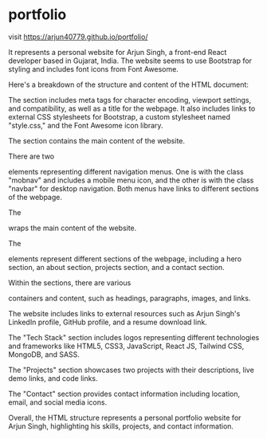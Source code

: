 # portfolio
visit https://arjun40779.github.io/portfolio/

It represents a personal website for Arjun Singh, a front-end React developer based in Gujarat, India. The website seems to use Bootstrap for styling and includes font icons from Font Awesome.

Here's a breakdown of the structure and content of the HTML document:

The <head> section includes meta tags for character encoding, viewport settings, and compatibility, as well as a title for the webpage. It also includes links to external CSS stylesheets for Bootstrap, a custom stylesheet named "style.css," and the Font Awesome icon library.

The <body> section contains the main content of the website.

There are two <nav> elements representing different navigation menus. One is with the class "mobnav" and includes a mobile menu icon, and the other is with the class "navbar" for desktop navigation. Both menus have links to different sections of the webpage.

The <div class="container"> wraps the main content of the website.

The <section> elements represent different sections of the webpage, including a hero section, an about section, projects section, and a contact section.

Within the sections, there are various <div> containers and content, such as headings, paragraphs, images, and links.

The website includes links to external resources such as Arjun Singh's LinkedIn profile, GitHub profile, and a resume download link.

The "Tech Stack" section includes logos representing different technologies and frameworks like HTML5, CSS3, JavaScript, React JS, Tailwind CSS, MongoDB, and SASS.

The "Projects" section showcases two projects with their descriptions, live demo links, and code links.

The "Contact" section provides contact information including location, email, and social media icons.

Overall, the HTML structure represents a personal portfolio website for Arjun Singh, highlighting his skills, projects, and contact information.
